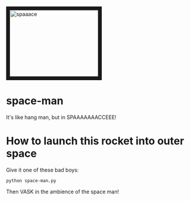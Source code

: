 <a href="https://www.youtube.com/watch?v=AFks9A9TCF0" target="_blank"><img src="https://cdn.drawception.com/images/panels/2012/8-2/4YahBXk68P-2.png" 
alt="spaaace" width="240" height="180" border="10" /></a>

# space-man
It's like hang man, but in SPAAAAAAACCEEE!

# How to launch this rocket into outer space
Give it one of these bad boys:

```
python space-man.py
```
Then VASK in the ambience of the space man!
